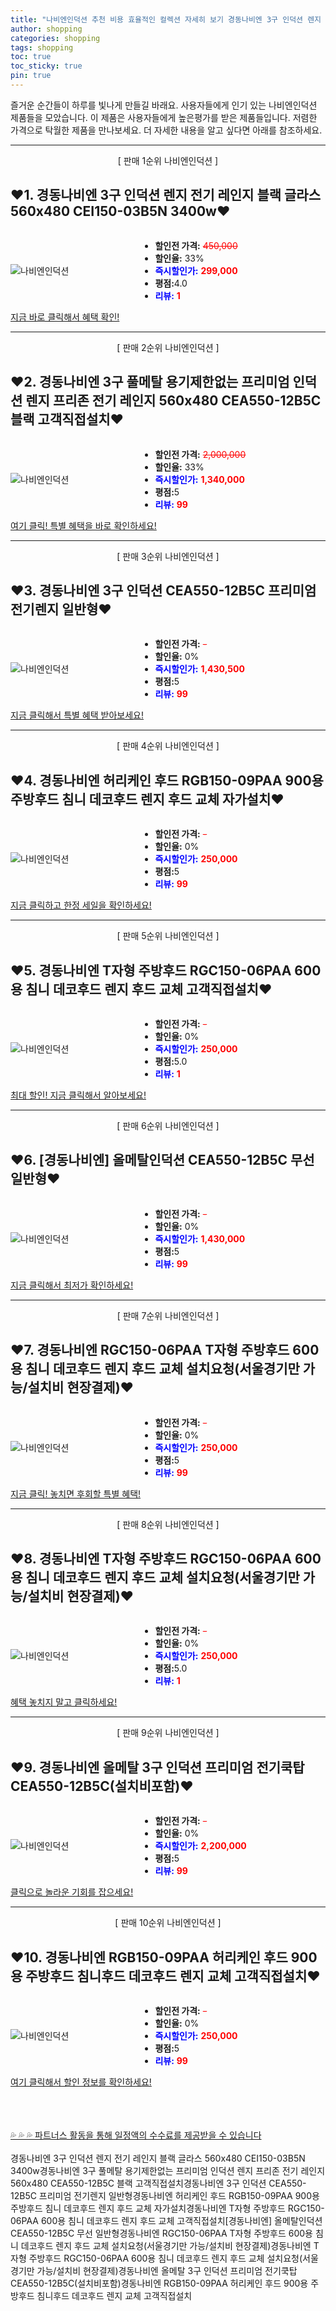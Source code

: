 ```yaml
---
title: "나비엔인덕션 추천 비용 효율적인 컬렉션 자세히 보기 경동나비엔 3구 인덕션 렌지 전기"
author: shopping
categories: shopping
tags: shopping
toc: true
toc_sticky: true
pin: true
---
```

즐거운 순간들이 하루를 빛나게 만들길 바래요. 사용자들에게 인기 있는 나비엔인덕션 제품들을 모았습니다. 이 제품은 사용자들에게 높은평가를 받은 제품들입니다. 저렴한 가격으로 탁월한 제품을 만나보세요. 더 자세한 내용을 알고 싶다면 아래를 참조하세요.

---
<p class="toplist" style="margin: 0 auto; display: block; width: fit-content;">[ 판매 1순위 나비엔인덕션 ]</p>

<h2><strong>❤️1. 경동나비엔 3구 인덕션 렌지 전기 레인지 블랙 글라스 560x480 CEI150-03B5N 3400w❤️</strong></h2>

<div style="display: flex; align-items: center;">
    <div style="flex: 0.4;">
        <img src="https://thumbnail6.coupangcdn.com/thumbnails/remote/230x230ex/image/vendor_inventory/c217/d7307ea458bd8597510450f955177ba79be7d29c46f365525136133492b6.jpg" alt="나비엔인덕션" style="max-width: 100%;">
    </div>
    <div style="flex: 0.6; margin-left: 10px;">
        <ul>
            <li><strong>할인전 가격:</strong> <del style="color: red;">450,000</del></li>
            <li><strong>할인율:</strong> 33%</li>
            <li><span style='color:blue'><strong>즉시할인가:</strong></span> <span style='color:red'><strong>299,000</strong></span></li>
            <li><strong>평점:</strong>4.0</li>
            <li><span style='color:blue'><strong>리뷰:</strong></span> <span style='color:red'><strong>1</strong></span></li>
        </ul>
    </div>
</div>
<div class="center">
    <a href="https://William4Davisa.github.io?lptag=AF9450613&subid=githubio&pageKey=8128911045&traceid=V0-153&itemId=23082057016&vendorItemId=90115559433" class="myButton">
        지금 바로 클릭해서 혜택 확인!
    </a>
</div>


---
<p class="toplist" style="margin: 0 auto; display: block; width: fit-content;">[ 판매 2순위 나비엔인덕션 ]</p>

<h2><strong>❤️2. 경동나비엔 3구 풀메탈 용기제한없는 프리미엄 인덕션 렌지 프리존 전기 레인지 560x480 CEA550-12B5C 블랙 고객직접설치❤️</strong></h2>

<div style="display: flex; align-items: center;">
    <div style="flex: 0.4;">
        <img src="https://thumbnail8.coupangcdn.com/thumbnails/remote/230x230ex/image/vendor_inventory/d357/e2ef4982e9fe210ecc6b94f5874ef6909f1746c33acef3ee3177b8785fe2.jpg" alt="나비엔인덕션" style="max-width: 100%;">
    </div>
    <div style="flex: 0.6; margin-left: 10px;">
        <ul>
            <li><strong>할인전 가격:</strong> <del style="color: red;">2,000,000</del></li>
            <li><strong>할인율:</strong> 33%</li>
            <li><span style='color:blue'><strong>즉시할인가:</strong></span> <span style='color:red'><strong>1,340,000</strong></span></li>
            <li><strong>평점:</strong>5</li>
            <li><span style='color:blue'><strong>리뷰:</strong></span> <span style='color:red'><strong>99</strong></span></li>
        </ul>
    </div>
</div>
<div class="center">
    <a href="https://William4Davisa.github.io?lptag=AF9450613&subid=githubio&pageKey=7972185649&traceid=V0-153&itemId=22086178133&vendorItemId=89133216552" class="myButton">
        여기 클릭! 특별 혜택을 바로 확인하세요!
    </a>
</div>


---
<p class="toplist" style="margin: 0 auto; display: block; width: fit-content;">[ 판매 3순위 나비엔인덕션 ]</p>

<h2><strong>❤️3. 경동나비엔 3구 인덕션 CEA550-12B5C 프리미엄 전기렌지 일반형❤️</strong></h2>

<div style="display: flex; align-items: center;">
    <div style="flex: 0.4;">
        <img src="https://thumbnail6.coupangcdn.com/thumbnails/remote/230x230ex/image/vendor_inventory/4b31/8e3e4d811a2c9c72bbdb2fa93eb3841ae15d68d8cf2a9b55ebad66bcdba8.jpg" alt="나비엔인덕션" style="max-width: 100%;">
    </div>
    <div style="flex: 0.6; margin-left: 10px;">
        <ul>
            <li><strong>할인전 가격:</strong> <del style="color: red;">-</del></li>
            <li><strong>할인율:</strong> 0%</li>
            <li><span style='color:blue'><strong>즉시할인가:</strong></span> <span style='color:red'><strong>1,430,500</strong></span></li>
            <li><strong>평점:</strong>5</li>
            <li><span style='color:blue'><strong>리뷰:</strong></span> <span style='color:red'><strong>99</strong></span></li>
        </ul>
    </div>
</div>
<div class="center">
    <a href="https://William4Davisa.github.io?lptag=AF9450613&subid=githubio&pageKey=7448130239&traceid=V0-153&itemId=19383522480&vendorItemId=88470333686" class="myButton">
        지금 클릭해서 특별 혜택 받아보세요!
    </a>
</div>


---
<p class="toplist" style="margin: 0 auto; display: block; width: fit-content;">[ 판매 4순위 나비엔인덕션 ]</p>

<h2><strong>❤️4. 경동나비엔 허리케인 후드 RGB150-09PAA 900용 주방후드 침니 데코후드 렌지 후드 교체 자가설치❤️</strong></h2>

<div style="display: flex; align-items: center;">
    <div style="flex: 0.4;">
        <img src="https://thumbnail7.coupangcdn.com/thumbnails/remote/230x230ex/image/vendor_inventory/7e2b/8b8889bb64ce2c2d7c9d1d83a1cdb6e4831cbd6c55ab7c0a480e2faa22db.jpg" alt="나비엔인덕션" style="max-width: 100%;">
    </div>
    <div style="flex: 0.6; margin-left: 10px;">
        <ul>
            <li><strong>할인전 가격:</strong> <del style="color: red;">-</del></li>
            <li><strong>할인율:</strong> 0%</li>
            <li><span style='color:blue'><strong>즉시할인가:</strong></span> <span style='color:red'><strong>250,000</strong></span></li>
            <li><strong>평점:</strong>5</li>
            <li><span style='color:blue'><strong>리뷰:</strong></span> <span style='color:red'><strong>99</strong></span></li>
        </ul>
    </div>
</div>
<div class="center">
    <a href="https://William4Davisa.github.io?lptag=AF9450613&subid=githubio&pageKey=7802133019&traceid=V0-153&itemId=21133255553&vendorItemId=88194962724" class="myButton">
        지금 클릭하고 한정 세일을 확인하세요!
    </a>
</div>


---
<p class="toplist" style="margin: 0 auto; display: block; width: fit-content;">[ 판매 5순위 나비엔인덕션 ]</p>

<h2><strong>❤️5. 경동나비엔 T자형 주방후드 RGC150-06PAA 600용 침니 데코후드 렌지 후드 교체 고객직접설치❤️</strong></h2>

<div style="display: flex; align-items: center;">
    <div style="flex: 0.4;">
        <img src="https://thumbnail9.coupangcdn.com/thumbnails/remote/230x230ex/image/vendor_inventory/34b6/b4dc3a5799626ec4a16523a0a6a65539beea6783ee545da6c15e10bb302c.jpg" alt="나비엔인덕션" style="max-width: 100%;">
    </div>
    <div style="flex: 0.6; margin-left: 10px;">
        <ul>
            <li><strong>할인전 가격:</strong> <del style="color: red;">-</del></li>
            <li><strong>할인율:</strong> 0%</li>
            <li><span style='color:blue'><strong>즉시할인가:</strong></span> <span style='color:red'><strong>250,000</strong></span></li>
            <li><strong>평점:</strong>5.0</li>
            <li><span style='color:blue'><strong>리뷰:</strong></span> <span style='color:red'><strong>1</strong></span></li>
        </ul>
    </div>
</div>
<div class="center">
    <a href="https://William4Davisa.github.io?lptag=AF9450613&subid=githubio&pageKey=7821171718&traceid=V0-153&itemId=21244796427&vendorItemId=88305452899" class="myButton">
        최대 할인! 지금 클릭해서 알아보세요!
    </a>
</div>


---
<p class="toplist" style="margin: 0 auto; display: block; width: fit-content;">[ 판매 6순위 나비엔인덕션 ]</p>

<h2><strong>❤️6. [경동나비엔] 올메탈인덕션 CEA550-12B5C 무선 일반형❤️</strong></h2>

<div style="display: flex; align-items: center;">
    <div style="flex: 0.4;">
        <img src="https://thumbnail10.coupangcdn.com/thumbnails/remote/230x230ex/image/vendor_inventory/8f46/68ea884eceee58e1a74b73d140efb061968e6d2b3b7993217811b586bc87.jpg" alt="나비엔인덕션" style="max-width: 100%;">
    </div>
    <div style="flex: 0.6; margin-left: 10px;">
        <ul>
            <li><strong>할인전 가격:</strong> <del style="color: red;">-</del></li>
            <li><strong>할인율:</strong> 0%</li>
            <li><span style='color:blue'><strong>즉시할인가:</strong></span> <span style='color:red'><strong>1,430,000</strong></span></li>
            <li><strong>평점:</strong>5</li>
            <li><span style='color:blue'><strong>리뷰:</strong></span> <span style='color:red'><strong>99</strong></span></li>
        </ul>
    </div>
</div>
<div class="center">
    <a href="https://William4Davisa.github.io?lptag=AF9450613&subid=githubio&pageKey=7159295967&traceid=V0-153&itemId=18014341063&vendorItemId=85169785641" class="myButton">
        지금 클릭해서 최저가 확인하세요!
    </a>
</div>


---
<p class="toplist" style="margin: 0 auto; display: block; width: fit-content;">[ 판매 7순위 나비엔인덕션 ]</p>

<h2><strong>❤️7. 경동나비엔 RGC150-06PAA T자형 주방후드 600용 침니 데코후드 렌지 후드 교체 설치요청(서울경기만 가능/설치비 현장결제)❤️</strong></h2>

<div style="display: flex; align-items: center;">
    <div style="flex: 0.4;">
        <img src="https://thumbnail9.coupangcdn.com/thumbnails/remote/230x230ex/image/vendor_inventory/0935/e7b7fba43ad3ffe4dac9c222b417bb71fe11d450870f57d8cc1027438a00.png" alt="나비엔인덕션" style="max-width: 100%;">
    </div>
    <div style="flex: 0.6; margin-left: 10px;">
        <ul>
            <li><strong>할인전 가격:</strong> <del style="color: red;">-</del></li>
            <li><strong>할인율:</strong> 0%</li>
            <li><span style='color:blue'><strong>즉시할인가:</strong></span> <span style='color:red'><strong>250,000</strong></span></li>
            <li><strong>평점:</strong>5</li>
            <li><span style='color:blue'><strong>리뷰:</strong></span> <span style='color:red'><strong>99</strong></span></li>
        </ul>
    </div>
</div>
<div class="center">
    <a href="https://William4Davisa.github.io?lptag=AF9450613&subid=githubio&pageKey=7802112783&traceid=V0-153&itemId=21133128739&vendorItemId=88194837278" class="myButton">
        지금 클릭! 놓치면 후회할 특별 혜택!
    </a>
</div>


---
<p class="toplist" style="margin: 0 auto; display: block; width: fit-content;">[ 판매 8순위 나비엔인덕션 ]</p>

<h2><strong>❤️8. 경동나비엔 T자형 주방후드 RGC150-06PAA 600용 침니 데코후드 렌지 후드 교체 설치요청(서울경기만 가능/설치비 현장결제)❤️</strong></h2>

<div style="display: flex; align-items: center;">
    <div style="flex: 0.4;">
        <img src="https://thumbnail9.coupangcdn.com/thumbnails/remote/230x230ex/image/vendor_inventory/34b6/b4dc3a5799626ec4a16523a0a6a65539beea6783ee545da6c15e10bb302c.jpg" alt="나비엔인덕션" style="max-width: 100%;">
    </div>
    <div style="flex: 0.6; margin-left: 10px;">
        <ul>
            <li><strong>할인전 가격:</strong> <del style="color: red;">-</del></li>
            <li><strong>할인율:</strong> 0%</li>
            <li><span style='color:blue'><strong>즉시할인가:</strong></span> <span style='color:red'><strong>250,000</strong></span></li>
            <li><strong>평점:</strong>5.0</li>
            <li><span style='color:blue'><strong>리뷰:</strong></span> <span style='color:red'><strong>1</strong></span></li>
        </ul>
    </div>
</div>
<div class="center">
    <a href="https://William4Davisa.github.io?lptag=AF9450613&subid=githubio&pageKey=7821171718&traceid=V0-153&itemId=21244796426&vendorItemId=88305452879" class="myButton">
        혜택 놓치지 말고 클릭하세요!
    </a>
</div>


---
<p class="toplist" style="margin: 0 auto; display: block; width: fit-content;">[ 판매 9순위 나비엔인덕션 ]</p>

<h2><strong>❤️9. 경동나비엔 올메탈 3구 인덕션 프리미엄 전기쿡탑 CEA550-12B5C(설치비포함)❤️</strong></h2>

<div style="display: flex; align-items: center;">
    <div style="flex: 0.4;">
        <img src="https://thumbnail10.coupangcdn.com/thumbnails/remote/230x230ex/image/vendor_inventory/3fdf/c902e22fc0131011c39cd7fe888c3b53d589614d9f193e185cfaa3634b4f.jpg" alt="나비엔인덕션" style="max-width: 100%;">
    </div>
    <div style="flex: 0.6; margin-left: 10px;">
        <ul>
            <li><strong>할인전 가격:</strong> <del style="color: red;">-</del></li>
            <li><strong>할인율:</strong> 0%</li>
            <li><span style='color:blue'><strong>즉시할인가:</strong></span> <span style='color:red'><strong>2,200,000</strong></span></li>
            <li><strong>평점:</strong>5</li>
            <li><span style='color:blue'><strong>리뷰:</strong></span> <span style='color:red'><strong>99</strong></span></li>
        </ul>
    </div>
</div>
<div class="center">
    <a href="https://William4Davisa.github.io?lptag=AF9450613&subid=githubio&pageKey=7752129336&traceid=V0-153&itemId=20884153797&vendorItemId=87951332637" class="myButton">
        클릭으로 놀라운 기회를 잡으세요!
    </a>
</div>


---
<p class="toplist" style="margin: 0 auto; display: block; width: fit-content;">[ 판매 10순위 나비엔인덕션 ]</p>

<h2><strong>❤️10. 경동나비엔 RGB150-09PAA 허리케인 후드 900용 주방후드 침니후드 데코후드 렌지 교체 고객직접설치❤️</strong></h2>

<div style="display: flex; align-items: center;">
    <div style="flex: 0.4;">
        <img src="https://thumbnail7.coupangcdn.com/thumbnails/remote/230x230ex/image/vendor_inventory/7e2b/8b8889bb64ce2c2d7c9d1d83a1cdb6e4831cbd6c55ab7c0a480e2faa22db.jpg" alt="나비엔인덕션" style="max-width: 100%;">
    </div>
    <div style="flex: 0.6; margin-left: 10px;">
        <ul>
            <li><strong>할인전 가격:</strong> <del style="color: red;">-</del></li>
            <li><strong>할인율:</strong> 0%</li>
            <li><span style='color:blue'><strong>즉시할인가:</strong></span> <span style='color:red'><strong>250,000</strong></span></li>
            <li><strong>평점:</strong>5</li>
            <li><span style='color:blue'><strong>리뷰:</strong></span> <span style='color:red'><strong>99</strong></span></li>
        </ul>
    </div>
</div>
<div class="center">
    <a href="https://William4Davisa.github.io?lptag=AF9450613&subid=githubio&pageKey=7821369913&traceid=V0-153&itemId=21245626412&vendorItemId=88306249372" class="myButton">
        여기 클릭해서 할인 정보를 확인하세요!
    </a>
</div>

<br><br><br>[💦 💦 💦 파트너스 활동을 통해 일정액의 수수료를 제공받을 수 있습니다](https://link.coupang.com/a/bcpT2c)<br><br>경동나비엔 3구 인덕션 렌지 전기 레인지 블랙 글라스 560x480 CEI150-03B5N 3400w경동나비엔 3구 풀메탈 용기제한없는 프리미엄 인덕션 렌지 프리존 전기 레인지 560x480 CEA550-12B5C 블랙 고객직접설치경동나비엔 3구 인덕션 CEA550-12B5C 프리미엄 전기렌지 일반형경동나비엔 허리케인 후드 RGB150-09PAA 900용 주방후드 침니 데코후드 렌지 후드 교체 자가설치경동나비엔 T자형 주방후드 RGC150-06PAA 600용 침니 데코후드 렌지 후드 교체 고객직접설치[경동나비엔] 올메탈인덕션 CEA550-12B5C 무선 일반형경동나비엔 RGC150-06PAA T자형 주방후드 600용 침니 데코후드 렌지 후드 교체 설치요청(서울경기만 가능/설치비 현장결제)경동나비엔 T자형 주방후드 RGC150-06PAA 600용 침니 데코후드 렌지 후드 교체 설치요청(서울경기만 가능/설치비 현장결제)경동나비엔 올메탈 3구 인덕션 프리미엄 전기쿡탑 CEA550-12B5C(설치비포함)경동나비엔 RGB150-09PAA 허리케인 후드 900용 주방후드 침니후드 데코후드 렌지 교체 고객직접설치